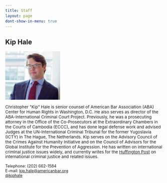 ```yaml
---
title: Staff
layout: page
dont-show-in-menu: true
---
```

## Kip Hale

<img src="/assets/img/photo-kip-hale_sm.jpg" style="max-width:175px;" />


<p style="font-size:95%;line-height:1.2;">Christopher "Kip" Hale is senior counsel of American Bar Association (ABA) Center for Human Rights in Washington, D.C. He also serves as director of the ABA-International Criminal Court Project. Previously, he was a prosecuting attorney in the Office of the Co-Prosecutors at the Extraordinary Chambers in the Courts of Cambodia (ECCC), and has done legal defense work and advised Judges at the UN-International Criminal Tribunal for the former Yugoslavia (ICTY) in The Hague, The Netherlands. Kip serves on the Advisory Council of the Crimes Against Humanity Initiative and on the Council of Advisors for the Global Institute for the Prevention of Aggression. He has written on international criminal justice issues widely, and currently writes for the <a href="http://www.huffingtonpost.com/kip-hale/">Huffington Post</a> on international criminal justice and related issues.</p>

<p style="font-size:90%;line-height:1.2;">
Telephone: (202) 662-1584<br />
E-mail: <a href="mailto:kip.hale@americanbar.org">kip.hale@americanbar.org</a><br />
<a href="http://twitter.com/kiphale">@kiphale</a>
</p>
